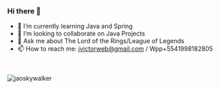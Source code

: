 ### Hi there 👋

- 🌱 I’m currently learning Java and Spring
- 👯 I’m looking to collaborate on Java Projects
- 💬 Ask me about The Lord of the Rings/League of Legends
- 📫 How to reach me: jvictorweb@gmail.com / Wpp+5541998182805
 <!-- - ⚡ Fun fact: --> 
<br>
  <p><img align="center" src="https://github-readme-stats.vercel.app/api/top-langs?username=jaoskywalker&show_icons=true&locale=en&layout=compact" alt="jaoskywalker" /></p>
